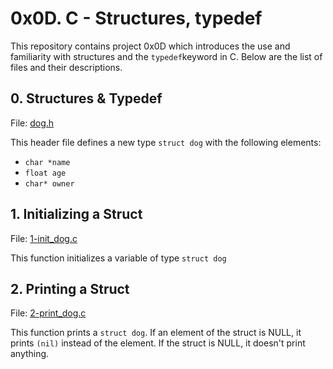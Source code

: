 # 0x0D. C - Structures, typedef
This repository contains project 0x0D which introduces the use and familiarity with structures and the ```typedef```keyword in C. Below are the list of files and their descriptions.

## 0. Structures & Typedef
File: [dog.h](https://github.com/fcantor/holbertonschool-low_level_programming/blob/master/0x0D-structures_typedef/dog.h)

This header file defines a new type ```struct dog``` with the following elements:
* ```char *name```
* ```float age```
* ```char* owner```

## 1. Initializing a Struct
File: [1-init_dog.c](https://github.com/fcantor/holbertonschool-low_level_programming/blob/master/0x0D-structures_typedef/1-init_dog.c)

This function initializes a variable of type ```struct dog```

## 2. Printing a Struct
File: [2-print_dog.c](https://github.com)

This function prints a ```struct dog```. If an element of the struct is NULL, it prints ```(nil)``` instead of the element. If the struct is NULL, it doesn't print anything.